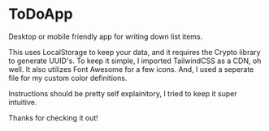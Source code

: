 # ToDoApp

Desktop or mobile friendly app for writing down list items.

This uses LocalStorage to keep your data, and it requires the Crypto library to generate UUID's. To keep it simple, I imported TailwindCSS as a CDN, oh well. It also utilizes Font Awesome for a few icons. And, I used a seperate file for my custom color definitions.

Instructions should be pretty self explainitory, I tried to keep it super intuitive.

Thanks for checking it out!
